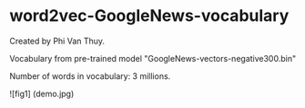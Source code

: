 # word2vec-GoogleNews-vocabulary
Created by Phi Van Thuy.

Vocabulary from pre-trained model "GoogleNews-vectors-negative300.bin"

Number of words in vocabulary: 3 millions.

![fig1] (demo.jpg)
